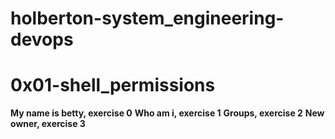 # holberton-system_engineering-devops
# 0x01-shell_permissions
**My name is betty, exercise 0**
**Who am i, exercise 1**
**Groups, exercise 2**
**New owner, exercise 3**